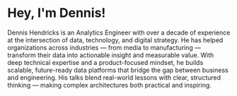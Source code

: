 # Hey, I'm Dennis!

Dennis Hendricks is an Analytics Engineer with over a decade of experience at the intersection of data, technology, and digital strategy. He has helped organizations across industries — from media to manufacturing — transform their data into actionable insight and measurable value. With deep technical expertise and a product-focused mindset, he builds scalable, future-ready data platforms that bridge the gap between business and engineering. His talks blend real-world lessons with clear, structured thinking — making complex architectures both practical and inspiring.
